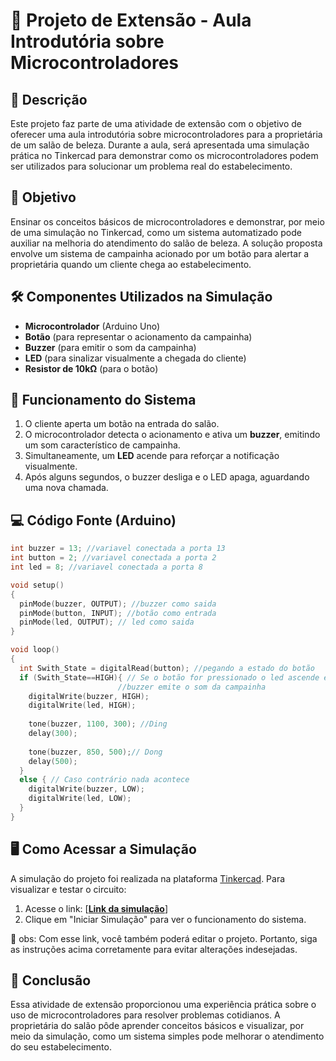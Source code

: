 # 📌 Projeto de Extensão - Aula Introdutória sobre Microcontroladores

## 📖 Descrição
Este projeto faz parte de uma atividade de extensão com o objetivo de oferecer uma aula introdutória sobre microcontroladores para a proprietária de um salão de beleza. Durante a aula, será apresentada uma simulação prática no Tinkercad para demonstrar como os microcontroladores podem ser utilizados para solucionar um problema real do estabelecimento.

## 🎯 Objetivo
Ensinar os conceitos básicos de microcontroladores e demonstrar, por meio de uma simulação no Tinkercad, como um sistema automatizado pode auxiliar na melhoria do atendimento do salão de beleza. A solução proposta envolve um sistema de campainha acionado por um botão para alertar a proprietária quando um cliente chega ao estabelecimento.

## 🛠 Componentes Utilizados na Simulação
- **Microcontrolador** (Arduino Uno)
- **Botão** (para representar o acionamento da campainha)
- **Buzzer** (para emitir o som da campainha)
- **LED** (para sinalizar visualmente a chegada do cliente)
- **Resistor de 10kΩ** (para o botão)

## 🔧 Funcionamento do Sistema
1. O cliente aperta um botão na entrada do salão.
2. O microcontrolador detecta o acionamento e ativa um **buzzer**, emitindo um som característico de campainha.
3. Simultaneamente, um **LED** acende para reforçar a notificação visualmente.
4. Após alguns segundos, o buzzer desliga e o LED apaga, aguardando uma nova chamada.

## 💻 Código Fonte (Arduino)
```c
int buzzer = 13; //variavel conectada a porta 13
int button = 2; //variavel conectada a porta 2
int led = 8; //variavel conectada a porta 8

void setup()
{
  pinMode(buzzer, OUTPUT); //buzzer como saida
  pinMode(button, INPUT); //botão como entrada
  pinMode(led, OUTPUT); // led como saida
}

void loop()
{
  int Swith_State = digitalRead(button); //pegando a estado do botão
  if (Swith_State==HIGH){ // Se o botão for pressionado o led ascende e o 
    					//buzzer emite o som da campainha
  	digitalWrite(buzzer, HIGH);
    digitalWrite(led, HIGH);
    
    tone(buzzer, 1100, 300); //Ding
    delay(300);
    
    tone(buzzer, 850, 500);// Dong
    delay(500);
  }
  else { // Caso contrário nada acontece
  	digitalWrite(buzzer, LOW);
    digitalWrite(led, LOW);
  }
}
```

## 🖥 Como Acessar a Simulação
A simulação do projeto foi realizada na plataforma [Tinkercad](https://www.tinkercad.com/). Para visualizar e testar o circuito:
1. Acesse o link: [[**Link da simulação**](https://www.tinkercad.com/things/iaoKOQdVYf7-smooth-bigery-hillar/editel?returnTo=https%3A%2F%2Fwww.tinkercad.com%2Fdashboard&sharecode=Wvd1E2OtxCPRkmWTzBDJQKm0Azdlp_mNo7cadOaQ6w4)]
2. Clique em "Iniciar Simulação" para ver o funcionamento do sistema.

📍 obs: Com esse link, você também poderá editar o projeto. Portanto, siga as instruções acima corretamente para evitar alterações indesejadas.

## 📢 Conclusão
Essa atividade de extensão proporcionou uma experiência prática sobre o uso de microcontroladores para resolver problemas cotidianos. A proprietária do salão pôde aprender conceitos básicos e visualizar, por meio da simulação, como um sistema simples pode melhorar o atendimento do seu estabelecimento.


